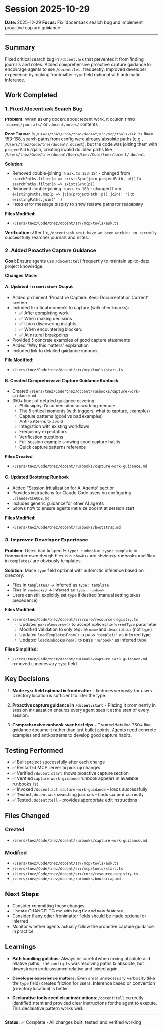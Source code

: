 # Session 2025-10-29

**Date:** 2025-10-29
**Focus:** Fix /docent:ask search bug and implement proactive capture guidance

---

## Summary

Fixed critical search bug in `/docent:ask` that prevented it from finding journals and notes. Added comprehensive proactive capture guidance to encourage agents to use `/docent:tell` frequently. Improved developer experience by making frontmatter `type` field optional with automatic inference.

## Work Completed

### 1. Fixed /docent:ask Search Bug

**Problem:** When asking docent about recent work, it couldn't find `.docent/journals/` or `.docent/notes/` contents.

**Root Cause:** In `/Users/tnez/Code/tnez/docent/src/mcp/tools/ask.ts` lines 153-168, search paths from config were already absolute paths (e.g., `/Users/tnez/Code/tnez/docent/.docent`), but the code was joining them with `projectPath` again, creating invalid doubled paths like `/Users/tnez/Code/tnez/docent/Users/tnez/Code/tnez/docent/.docent`.

**Solution:**

- Removed double-joining in `ask.ts:153-154` - changed from `searchPaths.filter(p => existsSync(join(projectPath, p)))` to `searchPaths.filter(p => existsSync(p))`
- Removed double-joining in `ask.ts:168` - changed from `existingPaths.map(p => join(projectPath, p)).join(' ')` to `existingPaths.join(' ')`
- Fixed error message display to show relative paths for readability

**Files Modified:**

- `/Users/tnez/Code/tnez/docent/src/mcp/tools/ask.ts`

**Verification:** After fix, `/docent:ask what have we been working on recently` successfully searches journals and notes.

### 2. Added Proactive Capture Guidance

**Goal:** Ensure agents use `/docent:tell` frequently to maintain up-to-date project knowledge.

**Changes Made:**

#### A. Updated `/docent:start` Output

- Added prominent "Proactive Capture: Keep Documentation Current" section
- Included 5 critical moments to capture (with checkmarks):
  - ✅ After completing work
  - ✅ When making decisions
  - ✅ Upon discovering insights
  - ✅ When encountering blockers
  - ✅ At natural breakpoints
- Provided 5 concrete examples of good capture statements
- Added "Why this matters" explanation
- Included link to detailed guidance runbook

**File Modified:**

- `/Users/tnez/Code/tnez/docent/src/mcp/tools/start.ts`

#### B. Created Comprehensive Capture Guidance Runbook

- Created `/Users/tnez/Code/tnez/docent/runbooks/capture-work-guidance.md`
- 350+ lines of detailed guidance covering:
  - Philosophy: Documentation as working memory
  - The 5 critical moments (with triggers, what to capture, examples)
  - Capture patterns (good vs bad examples)
  - Anti-patterns to avoid
  - Integration with existing workflows
  - Frequency expectations
  - Verification questions
  - Full session example showing good capture habits
  - Quick capture patterns reference

**Files Created:**

- `/Users/tnez/Code/tnez/docent/runbooks/capture-work-guidance.md`

#### C. Updated Bootstrap Runbook

- Added "Session Initialization for AI Agents" section
- Provides instructions for Claude Code users on configuring `.claude/CLAUDE.md`
- Includes generic guidance for other AI agents
- Shows how to ensure agents initialize docent at session start

**Files Modified:**

- `/Users/tnez/Code/tnez/docent/runbooks/bootstrap.md`

### 3. Improved Developer Experience

**Problem:** Users had to specify `type: runbook` or `type: template` in frontmatter even though files in `runbooks/` are obviously runbooks and files in `templates/` are obviously templates.

**Solution:** Made `type` field optional with automatic inference based on directory:

- Files in `templates/` → inferred as `type: template`
- Files in `runbooks/` → inferred as `type: runbook`
- Users can still explicitly set `type` if desired (manual setting takes precedence)

**Files Modified:**

- `/Users/tnez/Code/tnez/docent/src/core/resource-registry.ts`
  - Updated `parseResource()` to accept optional `inferredType` parameter
  - Modified validation to only require `name` and `description` (not `type`)
  - Updated `loadTemplatesFrom()` to pass `'template'` as inferred type
  - Updated `loadRunbooksFrom()` to pass `'runbook'` as inferred type

**Files Simplified:**

- `/Users/tnez/Code/tnez/docent/runbooks/capture-work-guidance.md` - removed unnecessary `type` field

## Key Decisions

1. **Made `type` field optional in frontmatter** - Reduces verbosity for users. Directory location is sufficient to infer the type.

2. **Proactive capture guidance in `/docent:start`** - Placing it prominently in session initialization ensures every agent sees it at the start of every session.

3. **Comprehensive runbook over brief tips** - Created detailed 350+ line guidance document rather than just bullet points. Agents need concrete examples and anti-patterns to develop good capture habits.

## Testing Performed

- ✅ Built project successfully after each change
- ✅ Restarted MCP server to pick up changes
- ✅ Verified `/docent:start` shows proactive capture section
- ✅ Verified `capture-work-guidance` runbook appears in available runbooks list
- ✅ Invoked `/docent:act capture-work-guidance` - loads successfully
- ✅ Tested `/docent:ask` searching journals - finds content correctly
- ✅ Tested `/docent:tell` - provides appropriate edit instructions

## Files Changed

### Created

- `/Users/tnez/Code/tnez/docent/runbooks/capture-work-guidance.md`

### Modified

- `/Users/tnez/Code/tnez/docent/src/mcp/tools/ask.ts`
- `/Users/tnez/Code/tnez/docent/src/mcp/tools/start.ts`
- `/Users/tnez/Code/tnez/docent/src/core/resource-registry.ts`
- `/Users/tnez/Code/tnez/docent/runbooks/bootstrap.md`

## Next Steps

- Consider committing these changes
- Update CHANGELOG.md with bug fix and new features
- Consider if any other frontmatter fields should be made optional or inferred
- Monitor whether agents actually follow the proactive capture guidance in practice

## Learnings

- **Path handling gotchas**: Always be careful when mixing absolute and relative paths. The `config.ts` was resolving paths to absolute, but downstream code assumed relative and joined again.

- **Developer experience matters**: Even small unnecessary verbosity (like the `type` field) creates friction for users. Inference based on convention (directory location) is better.

- **Declarative tools need clear instructions**: `/docent:tell` correctly identified intent and provided clear instructions for the agent to execute. This declarative pattern works well.

---

**Status:** ✅ Complete - All changes built, tested, and verified working
